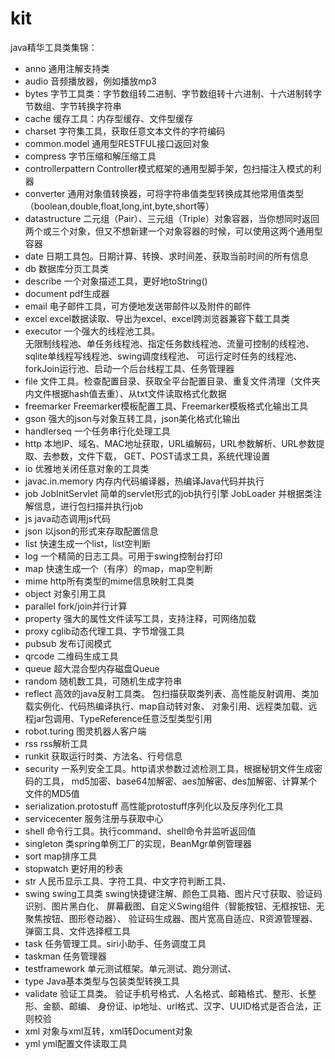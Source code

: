 # kit
java精华工具类集锦：

- anno 通用注解支持类
- audio 音频播放器，例如播放mp3
- bytes 字节工具类：字节数组转二进制、字节数组转十六进制、十六进制转字节数组、字节转换字符串
- cache 缓存工具：内存型缓存、文件型缓存
- charset 字符集工具，获取任意文本文件的字符编码
- common.model 通用型RESTFUL接口返回对象
- compress 字节压缩和解压缩工具
- controllerpattern Controller模式框架的通用型脚手架，包扫描注入模式的利器
- converter 通用对象值转换器，可将字符串值类型转换成其他常用值类型（boolean,double,float,long,int,byte,short等）
- datastructure 二元组（Pair）、三元组（Triple）对象容器，当你想同时返回两个或三个对象，但又不想新建一个对象容器的时候，可以使用这两个通用型容器
- date 日期工具包。日期计算、转换、求时间差、获取当前时间的所有信息
- db 数据库分页工具类
- describe 一个对象描述工具，更好地toString()
- document pdf生成器
- email 电子邮件工具，可方便地发送带邮件以及附件的邮件
- excel  excel数据读取、导出为excel、excel跨浏览器兼容下载工具类
- executor 一个强大的线程池工具。  
无限制线程池、单任务线程池、指定任务数线程池、流量可控制的线程池、
sqlite单线程写线程池、swing调度线程池、
可运行定时任务的线程池、forkJoin运行池、启动一个后台线程工具、任务管理器
- file 文件工具。检查配置目录、获取全平台配置目录、重复文件清理（文件夹内文件根据hash值去重）、从txt文件读取格式化数据
- freemarker Freemarker模板配置工具、Freemarker模板格式化输出工具
- gson 强大的json与对象互转工具，json美化格式化输出
- handlerseq 一个任务串行化处理工具
- http 本地IP、域名、MAC地址获取，URL编解码，URL参数解析、URL参数提取、去参数，文件下载，
GET、POST请求工具，系统代理设置
- io 优雅地关闭任意对象的工具类
- javac.in.memory 内存内代码编译器，热编译Java代码并执行
- job
    JobInitServlet 简单的servlet形式的job执行引擎
    JobLoader  并根据类注解信息，进行包扫描并执行job
- js java动态调用js代码
- json 以json的形式来存取配置信息
- list 快速生成一个list，list空判断
- log 一个精简的日志工具。可用于swing控制台打印
- map 快速生成一个（有序）的map，map空判断
- mime http所有类型的mime信息映射工具类
- object 对象引用工具
- parallel fork/join并行计算
- property 强大的属性文件读写工具，支持注释，可网络加载
- proxy cglib动态代理工具、字节增强工具
- pubsub 发布订阅模式
- qrcode 二维码生成工具
- queue  超大混合型内存磁盘Queue
- random 随机数工具，可随机生成字符串
- reflect 高效的java反射工具类。
包扫描获取类列表、高性能反射调用、类加载实例化、代码热编译执行、map自动转对象、
对象引用、远程类加载、远程jar包调用、TypeReference任意泛型类型引用
- robot.turing 图灵机器人客户端
- rss rss解析工具
- runkit 获取运行时类、方法名、行号信息
- security 一系列安全工具。http请求参数过滤检测工具，根据秘钥文件生成密码的工具，
md5加密、base64加解密、aes加解密、des加解密、计算某个文件的MD5值
- serialization.protostuff 高性能protostuff序列化以及反序列化工具
- servicecenter 服务注册与获取中心
- shell  命令行工具。执行command、shell命令并监听返回值
- singleton 类spring单例工厂的实现，BeanMgr单例管理器
- sort map排序工具
- stopwatch 更好用的秒表
- str 人民币显示工具、字符工具、中文字符判断工具、
- swing swing工具类
swing快捷键注解、颜色工具箱、图片尺寸获取、验证码识别、图片黑白化、
屏幕截图、自定义Swing组件（智能按钮、无框按钮、无聚焦按钮、图形卷动器）、
验证码生成器、图片宽高自适应、R资源管理器、弹窗工具、文件选择框工具
- task  任务管理工具。siri小助手、任务调度工具
- taskman 任务管理器
- testframework 单元测试框架。单元测试、跑分测试、
- type Java基本类型与包装类型转换工具
- validate 验证工具类。 验证手机号格式、人名格式、邮箱格式、整形、长整形、金额、邮编、
身份证、ip地址、url格式、汉字、UUID格式是否合法，正则校验
- xml 对象与xml互转，xml转Document对象
- yml yml配置文件读取工具
